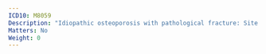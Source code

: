 ```yaml
---
ICD10: M8059
Description: "Idiopathic osteoporosis with pathological fracture: Site unspecified"
Matters: No
Weight: 0
---
```

